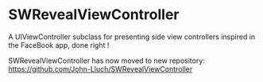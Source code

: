 SWRevealViewController
======================

A UIViewController subclass for presenting side view controllers inspired in the FaceBook app, done right !

SWRevealViewController has now moved to new repository:
https://github.com/John-Lluch/SWRevealViewController
